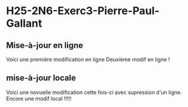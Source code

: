 # H25-2N6-Exerc3-Pierre-Paul-Gallant

## Mise-à-jour en ligne
Voici une première modification en ligne
Deuxième modif en ligne !

## mise-à-jour locale
Voici une novuelle modification
cette fois-ci avec supression d'un ligne.
Encore une modif local !!!!!